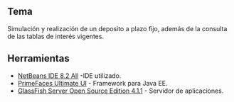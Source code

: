 ## Tema

Simulación y realización de un deposito a plazo fijo, además de la consulta de las tablas de interés vigentes.


## Herramientas

* [NetBeans IDE 8.2 All](https://netbeans.org/downloads/) -IDE utilizado.
* [PrimeFaces Ultimate UI](http://www.primefaces.org/downloads) - Framework para Java EE.
* [GlassFish Server Open Source Edition 4.1.1](https://glassfish.java.net/download.html) - Servidor de aplicaciones.

